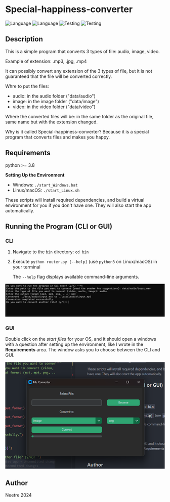 # Special-happiness-converter

![Language](https://img.shields.io/badge/Spellcheck-Pass-green?style=flat)
![Language](https://img.shields.io/badge/Language-Python-yellowgreen?style=flat)
![Testing](https://img.shields.io/badge/PEP8%20Check-Passing-green)
![Testing](https://img.shields.io/badge/Test-Pass-green)

## Description

This is a simple program that converts 3 types of file: audio, image, video.

Example of extension: .mp3, .jpg, .mp4

It can possibly convert any extension of the 3 types of file,
but it is not guaranteed that the file will be converted correctly.

Whre to put the files:

- audio: in the audio folder ("data/audio")
- image: in the image folder ("data/image")
- video: in the video folder ("data/video")

Where the converted files will be:
in the same folder as the original file, same name but with the extension changed.

Why is it called Special-happiness-converter?
Because it is a special program that converts files and makes you happy.

## Requirements

python >= 3.8

**Setting Up the Environment**

* Windows: `./start_Windows.bat`
* Linux/macOS: `./start_Linux.sh`

These scripts will install required dependencies, and build a virtual environment for you if you don't have one.
They will also start the app automatically.

## Running the Program (CLI or GUI)

### CLI

1. Navigate to the `bin` directory: `cd bin`

2. Execute `python router.py [--help]` (use `python3` on Linux/macOS) in your terminal

    The `--help` flag displays available command-line arguments.

![Image](data/readme_img/cli.png)

### GUI

Double click on the *start files* for your OS, and it should open a windows with a question after setting up the environment, like I wrote in the **Requirements** area. The window asks you to choose between the CLI and GUI.

![Image](data/readme_img/gui.png)

## Author

Neetre 2024
